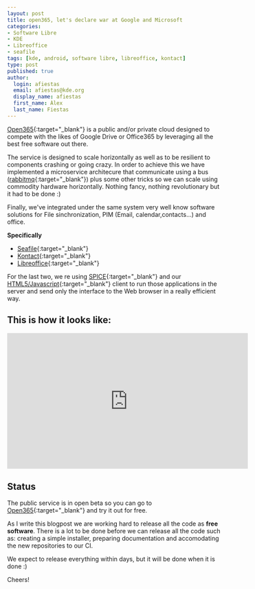 ```yaml
---
layout: post
title: open365, let's declare war at Google and Microsoft
categories:
- Software Libre
- KDE
- Libreoffice
- seafile
tags: [kde, android, software libre, libreoffice, kontact]
type: post
published: true
author:
  login: afiestas
  email: afiestas@kde.org
  display_name: afiestas
  first_name: Àlex
  last_name: Fiestas
---
```


[Open365](https://open365.io/){:target="_blank"} is a public and/or private cloud designed to compete with the likes
of Google Drive or Office365 by leveraging all the best free software out there.

The service is designed to scale horizontally as well as to be resilient to components crashing or going crazy. In
order to achieve this we have implemented a microservice architecure that communicate using a bus ([rabbitmq](https://www.rabbitmq.com){:target="_blank"}) plus some
other tricks so we can scale using commodity hardware horizontally. Nothing fancy, nothing revolutionary but it had to
be done :)

Finally, we've integrated under the same system very well know software solutions for File sinchronization,
PIM (Email, calendar,contacts...) and office.

**Specifically**

* [Seafile](https://www.seafile.com/en/home/){:target="_blank"}
* [Kontact](https://www.kde.org/applications/office/kontact/){:target="_blank"}
* [Libreoffice](https://www.libreoffice.org/){:target="_blank"}

For the last two, we re using [SPICE](http://www.spice-space.org){:target="_blank"} and our [HTML5/Javascript](https://github.com/eyeos/spice-web-client){:target="_blank"} client to run those applications in the server and send only the interface to the Web browser
in a really efficient way.

## This is how it looks like:
<iframe width="560" height="315" src="https://www.youtube.com/embed/2Xqn14OtcuQ" frameborder="0" allowfullscreen></iframe>


## Status
The public service is in open beta so you can go to [Open365](https://open365.io/){:target="_blank"} and try it out for free.

As I write this blogpost we are working hard to release all the code as **free software**. There is a lot to be done before we can
release all the code such as: creating a simple installer, preparing documentation and accomodating the new repositories to our CI.

We expect to release everything within days, but it will be done when it is done :)

Cheers!
